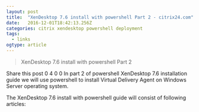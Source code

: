 ```yaml
---
layout: post 
title:  "XenDesktop 7.6 install with powershell Part 2 - citrix24.com" 
date:   2016-12-01T18:42:13.256Z 
categories: citrix xendesktop powershell deployment
tags:
  - links
ogtype: article 
---
```


> XenDesktop 7.6 install with powershell Part 2

Share this post
0
4
0
0
In part 2 of powershell XenDesktop 7.6 installation guide we will use powershell to install Virtual Delivery Agent on Windows Server operating system.

The XenDesktop 7.6 install with powershell guide will consist of following articles: